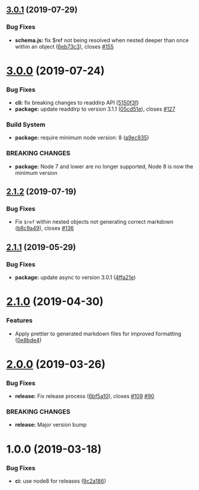 ## [3.0.1](https://github.com/adobe/jsonschema2md/compare/v3.0.0...v3.0.1) (2019-07-29)


### Bug Fixes

* **schema.js:** fix $ref not being resolved when nested deeper than once within an object ([6eb73c3](https://github.com/adobe/jsonschema2md/commit/6eb73c3)), closes [#155](https://github.com/adobe/jsonschema2md/issues/155)

# [3.0.0](https://github.com/adobe/jsonschema2md/compare/v2.1.2...v3.0.0) (2019-07-24)


### Bug Fixes

* **cli:** fix breaking changes to readdirp API ([5150f3f](https://github.com/adobe/jsonschema2md/commit/5150f3f))
* **package:** update readdirp to version 3.1.1 ([05cd51e](https://github.com/adobe/jsonschema2md/commit/05cd51e)), closes [#127](https://github.com/adobe/jsonschema2md/issues/127)


### Build System

* **package:** require minimum node version: 8 ([a9ec935](https://github.com/adobe/jsonschema2md/commit/a9ec935))


### BREAKING CHANGES

* **package:** Node 7 and lower are no longer supported, Node 8 is now the minimum version

## [2.1.2](https://github.com/adobe/jsonschema2md/compare/v2.1.1...v2.1.2) (2019-07-19)


### Bug Fixes

* Fix `$ref` within nested objects not generating correct markdown ([b8c9a49](https://github.com/adobe/jsonschema2md/commit/b8c9a49)), closes [#136](https://github.com/adobe/jsonschema2md/issues/136)

## [2.1.1](https://github.com/adobe/jsonschema2md/compare/v2.1.0...v2.1.1) (2019-05-29)


### Bug Fixes

* **package:** update async to version 3.0.1 ([4ffa21e](https://github.com/adobe/jsonschema2md/commit/4ffa21e))

# [2.1.0](https://github.com/adobe/jsonschema2md/compare/v2.0.0...v2.1.0) (2019-04-30)


### Features

* Apply prettier to generated markdown files for improved formatting ([0e8bde4](https://github.com/adobe/jsonschema2md/commit/0e8bde4))

# [2.0.0](https://github.com/adobe/jsonschema2md/compare/v1.0.0...v2.0.0) (2019-03-26)


### Bug Fixes

* **release:** Fix release process ([6bf5a10](https://github.com/adobe/jsonschema2md/commit/6bf5a10)), closes [#109](https://github.com/adobe/jsonschema2md/issues/109) [#90](https://github.com/adobe/jsonschema2md/issues/90)


### BREAKING CHANGES

* **release:** Major version bump

# 1.0.0 (2019-03-18)


### Bug Fixes

* **ci:** use node8 for releases ([9c2a186](https://github.com/adobe/jsonschema2md/commit/9c2a186))
